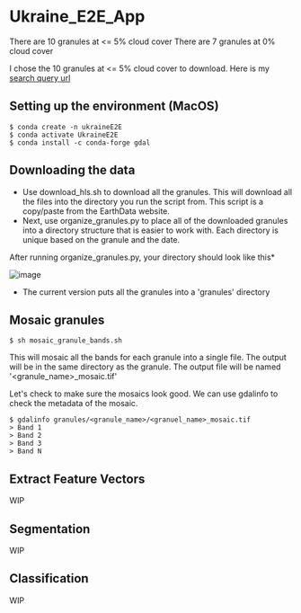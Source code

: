 # Ukraine_E2E_App

There are 10 granules at <= 5% cloud cover
There are 7 granules at 0% cloud cover

I chose the 10 granules at <= 5% cloud cover to download. Here is my [search query url](https://search.earthdata.nasa.gov/search/granules?p=C2021957295-LPCLOUD&pg[0][v]=f&pg[0][cc][max]=5&pg[0][gsk]=start_date&q=hls&sb[0]=27.59326%2C48.93109%2C29.06104%2C49.37046&qt=2022-03-01T00%3A00%3A00.000Z%2C2022-04-15T23%3A59%3A59.999Z&tl=1681489962!3!!&lat=49.02099609375&long=26.26171875&zoom=7)


## Setting up the environment (MacOS)
```shell
$ conda create -n ukraineE2E
$ conda activate UkraineE2E
$ conda install -c conda-forge gdal
```

## Downloading the data
- Use download_hls.sh to download all the granules. This will download all the files into the directory you run the script from. This script is a copy/paste from the EarthData website.
- Next, use organize_granules.py to place all of the downloaded granules into a directory structure that is easier to work with. Each directory is unique based on the granule and the date.

After running organize_granules.py, your directory should look like this*

![image](https://github.com/easierdata/Ukraine_E2E_App/assets/9572232/be20d152-b9ed-4f21-8251-b71b6f4ce900)
* The current version puts all the granules into a 'granules' directory
## Mosaic granules
```shell
$ sh mosaic_granule_bands.sh
```
This will mosaic all the bands for each granule into a single file. The output will be in the same directory as the granule. The output file will be named '<granule_name>_mosaic.tif'

Let's check to make sure the mosaics look good. We can use gdalinfo to check the metadata of the mosaic.
```shell
$ gdalinfo granules/<granule_name>/<granuel_name>_mosaic.tif
> Band 1
> Band 2
> Band 3
> Band N
```

## Extract Feature Vectors
WIP

## Segmentation
WIP

## Classification
WIP
